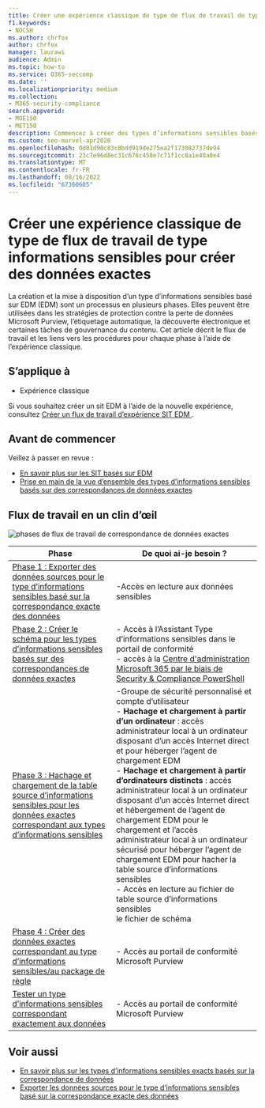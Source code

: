 ```yaml
---
title: Créer une expérience classique de type de flux de travail de type informations sensibles pour créer des données exactes
f1.keywords:
- NOCSH
ms.author: chrfox
author: chrfox
manager: laurawi
audience: Admin
ms.topic: how-to
ms.service: O365-seccomp
ms.date: ''
ms.localizationpriority: medium
ms.collection:
- M365-security-compliance
search.appverid:
- MOE150
- MET150
description: Commencez à créer des types d’informations sensibles basés sur des correspondances de données exactes à l’aide du workflow d’expérience utilisateur classique.
ms.custom: seo-marvel-apr2020
ms.openlocfilehash: 0d01d90c83c8bdd919de275ea2f173082737de94
ms.sourcegitcommit: 23c7e96d8ec31c676c458e7c71f1cc8a1e40a0e4
ms.translationtype: MT
ms.contentlocale: fr-FR
ms.lasthandoff: 08/16/2022
ms.locfileid: "67360605"
---
```

# <a name="create-exact-data-match-sensitive-information-type-workflow-classic-experience"></a>Créer une expérience classique de type de flux de travail de type informations sensibles pour créer des données exactes

La création et la mise à disposition d’un type d’informations sensibles basé sur EDM (EDM) sont un processus en plusieurs phases. Elles peuvent être utilisées dans les stratégies de protection contre la perte de données Microsoft Purview, l’étiquetage automatique, la découverte électronique et certaines tâches de gouvernance du contenu.  Cet article décrit le flux de travail et les liens vers les procédures pour chaque phase à l’aide de l’expérience classique.

## <a name="applies-to"></a>S’applique à

- Expérience classique

Si vous souhaitez créer un sit EDM à l’aide de la nouvelle expérience, consultez [Créer un flux de travail d’expérience SIT EDM ](sit-create-edm-sit-unified-ux-workflow.md).

## <a name="before-you-begin"></a>Avant de commencer

Veillez à passer en revue :

- [En savoir plus sur les SIT basés sur EDM](sit-learn-about-exact-data-match-based-sits.md)
- [Prise en main de la vue d’ensemble des types d’informations sensibles basés sur des correspondances de données exactes](sit-get-started-exact-data-match-based-sits-overview.md)

## <a name="the-work-flow-at-a-glance"></a>Flux de travail en un clin d’œil

![phases de flux de travail de correspondance de données exactes](..\media\swimlane_edm_process.png)


|Phase|De quoi ai-je besoin ?|
|---|---|
|[Phase 1 : Exporter des données sources pour le type d’informations sensibles basé sur la correspondance exacte des données](sit-get-started-exact-data-match-export-data.md#export-source-data-for-exact-data-match-based-sensitive-information-type)|-Accès en lecture aux données sensibles|
|[Phase 2 : Créer le schéma pour les types d’informations sensibles basés sur des correspondances de données exactes](sit-get-started-exact-data-match-create-schema.md#create-the-schema-for-exact-data-match-based-sensitive-information-types)|- Accès à l’Assistant Type d’informations sensibles dans le portail de conformité </br>- accès à la [Centre d'administration Microsoft 365 par le biais de Security & Compliance PowerShell](/powershell/exchange/connect-to-scc-powershell) |
|[Phase 3 : Hachage et chargement de la table source d’informations sensibles pour les données exactes correspondant aux types d’informations sensibles](sit-get-started-exact-data-match-hash-upload.md#hash-and-upload-the-sensitive-information-source-table-for-exact-data-match-sensitive-information-types)|-Groupe de sécurité personnalisé et compte d’utilisateur </br>- **Hachage et chargement à partir d’un ordinateur** : accès administrateur local à un ordinateur disposant d’un accès Internet direct et pour héberger l’agent de chargement EDM </br>- **Hachage et chargement à partir d’ordinateurs distincts** : accès administrateur local à un ordinateur disposant d’un accès Internet direct et hébergement de l’agent de chargement EDM pour le chargement et l’accès administrateur local à un ordinateur sécurisé pour héberger l’agent de chargement EDM pour hacher la table source d’informations sensibles </br>- Accès en lecture au fichier de table source d’informations sensibles </br> le fichier de schéma |
|[Phase 4 : Créer des données exactes correspondant au type d’informations sensibles/au package de règle](sit-get-started-exact-data-match-create-rule-package.md#create-exact-data-match-sensitive-information-typerule-package) |- Accès au portail de conformité Microsoft Purview |
|[Tester un type d’informations sensibles correspondant exactement aux données](sit-get-started-exact-data-match-test.md#test-an-exact-data-match-sensitive-information-type)| - Accès au portail de conformité Microsoft Purview

## <a name="see-also"></a>Voir aussi

- [En savoir plus sur les types d’informations sensibles exacts basés sur la correspondance de données](sit-learn-about-exact-data-match-based-sits.md#learn-about-exact-data-match-based-sensitive-information-types)
- [Exporter les données sources pour le type d’informations sensibles basé sur la correspondance exacte des données](sit-get-started-exact-data-match-export-data.md#export-source-data-for-exact-data-match-based-sensitive-information-type)
